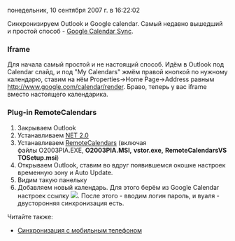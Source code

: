 понедельник, 10 сентября 2007 г. в 16:22:02

Синхронизируем Outlook и Google calendar. Самый недавно вышедший и простой способ - [Google Calendar Sync](http://googleblog.blogspot.com/2008/03/google-calendar-sync.html).

### Iframe

Для начала самый простой и не настоящий способ. Идём в Outlook под Calendar слайд, и под "My Calendars" жмём правой кнопкой по нужному календарю, ставим на нём Properties->Home Page->Address равным http://www.google.com/calendar/render. Браво, теперь у вас iframe вместо настоящего календарика.

### Plug-in RemoteCalendars

1. Закрываем Outlook
2. Устанавливаем [NET 2.0](http://www.microsoft.com/downloads/details.aspx?FamilyID=0856eacb-4362-4b0d-8edd-aab15c5e04f5&displaylang=en)
3. Устанавливаем [RemoteCalendars](http://remotecalendars.sourceforge.net/) (включая файлы O2003PIA.EXE, **O2003PIA.MSI,** **vstor.exe,** **RemoteCalendarsVSTOSetup.msi**)
4. Открываем Outlook, ставим во вдруг появившемся окошке настроек временную зону и Auto Update.
5. Видим такую панельку
6. Добавляем новый календарь. Для этого берём из Google Calendar настроек ссылку ![](http://www.google.com/calendar/images/ical.gif). После этого - вводим логин пароль, и вуаля - двусторонняя синхронизация есть.

Читайте также:

- [Синхронизация с мобильным телефоном](https://kurapov.ee/article/phone_synchronize/)